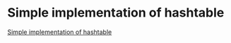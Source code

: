 # Simple implementation of hashtable
[Simple implementation of hashtable](https://aiwithcloud.com/2022/09/16/simple_implementation_of_hashtable/)
